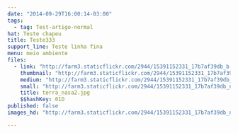 ```yaml
---
date: "2014-09-29T16:00:14-03:00"
tags:
  - tag: Test-artigo-normal
hat: Teste chapeu
title: Teste333
support_line: Teste linha fina
menu: meio ambiente
files:
  - link: "http://farm3.staticflickr.com/2944/15391152331_17b7af39db_b.jpg"
    thumbnail: "http://farm3.staticflickr.com/2944/15391152331_17b7af39db_t.jpg"
    medium: "http://farm3.staticflickr.com/2944/15391152331_17b7af39db_z.jpg"
    small: "http://farm3.staticflickr.com/2944/15391152331_17b7af39db_n.jpg"
    title: terra_nasa2.jpg
    $$hashKey: 01D
published: false
images_hd: "http://farm3.staticflickr.com/2944/15391152331_17b7af39db_n.jpg"

---
```

